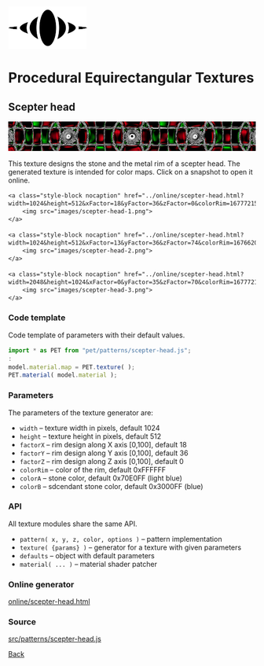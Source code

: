 <img class="logo" src="../assets/logo/logo-big.png">


# Procedural Equirectangular Textures


## Scepter head
<img src="images/scepter-head.jpg">

This texture designs the stone and the metal rim of a scepter head.
The generated texture is intended for color maps. Click on
a snapshot to open it online.

<p class="gallery">

	<a class="style-block nocaption" href="../online/scepter-head.html?width=1024&height=512&xFactor=18&yFactor=36&zFactor=0&colorRim=16777215&colorA=7397631&colorB=3145983">
		<img src="images/scepter-head-1.png">
	</a>

	<a class="style-block nocaption" href="../online/scepter-head.html?width=1024&height=512&xFactor=13&yFactor=36&zFactor=74&colorRim=16766208&colorA=1937712&colorB=327424">
		<img src="images/scepter-head-2.png">
	</a>

	<a class="style-block nocaption" href="../online/scepter-head.html?width=2048&height=1024&xFactor=0&yFactor=35&zFactor=70&colorRim=16777215&colorA=16711680&colorB=16711680">
		<img src="images/scepter-head-3.png">
	</a>

</p>


### Code template

Code template of parameters with their default values.

```js
import * as PET from "pet/patterns/scepter-head.js";
:
model.material.map = PET.texture( );
PET.material( model.material );
```


### Parameters

The parameters of the texture generator are:

* `width` &ndash; texture width in pixels, default 1024
* `height` &ndash; texture height in pixels, default 512
* `factorX` &ndash; rim design along X axis [0,100], default 18
* `factorY` &ndash; rim design along Y axis [0,100], default 36
* `factorZ` &ndash; rim design along Z axis [0,100], default 0
* `colorRim` &ndash; color of the rim, default 0xFFFFFF
* `colorA` &ndash; stone color, default 0x70E0FF (light blue)
* `colorB` &ndash; sdcendant stone color, default 0x3000FF (blue)



### API

All texture modules share the same API.

* `pattern( x, y, z, color, options )` &ndash; pattern implementation
* `texture( {params} )` &ndash; generator for a texture with given parameters
* `defaults` &ndash; object with default parameters
* `material( ... )` &ndash; material shader patcher


### Online generator

[online/scepter-head.html](../online/scepter-head.html)

### Source

[src/patterns/scepter-head.js](https://github.com/boytchev/texture-generator/blob/main/src/patterns/scepter-head.js)


		
<div class="footnote">
	<a href="#" onclick="window.history.back(); return false;">Back</a>
</div>